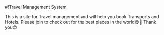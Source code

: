 #!Travel Management System

This is a site for Travel management and will help you book  Transports and Hotels.
Please join to check out for the best places in the world😋🤩
Thank you😊